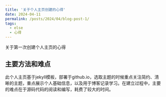 ```yaml
---
title: '关于个人主页创建的心得'
date: 2024-04-11
permalink: /posts/2024/04/blog-post-1/
tags:
  - else
  - 心得
---
```


关于第一次创建个人主页的心得

主要方法和难点
------
此个人主页基于jekyll模板，部署于github.io，选取主题的时候重点关注简约、清晰的主题，重点展示个人基础信息，以及用于博客记录学习。在建立过程中，主要的难点在于源码代码的阅读和编写，耗费了较大的时间。